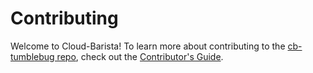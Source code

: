 # Contributing

Welcome to Cloud-Barista! To learn more about contributing to the [cb-tumblebug repo](README.md), check out the [Contributor's Guide](https://github.com/cloud-barista/docs/blob/master/CONTRIBUTING.md).
